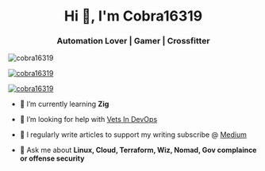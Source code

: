 <h1 align="center">Hi 👋, I'm Cobra16319</h1>
<h3 align="center"> Automation Lover | Gamer | Crossfitter </h3>

<p align="left"> <img src="https://komarev.com/ghpvc/?username=cobra16319&label=Profile%20views&color=0e75b6&style=flat" alt="cobra16319" /> </p>

<p align="left"> <a href="https://github.com/ryo-ma/github-profile-trophy"><img src="https://github-profile-trophy.vercel.app/?username=cobra16319" alt="cobra16319" /></a> </p>

<p align="left"> <a href="https://twitter.com/cobra16319" target="blank"><img src="https://img.shields.io/twitter/follow/cobra16319?logo=twitter&style=for-the-badge" alt="cobra16319" /></a> </p>

- 🌱 I’m currently learning **Zig**

- 🤝 I’m looking for help with [Vets In DevOps](https://www.vetsindevops.com/)

- 📝 I regularly write articles to support my writing subscribe @ [Medium](http://cobra16.medium.com/membership)

- 💬 Ask me about **Linux, Cloud, Terraform, Wiz, Nomad, Gov complaince or offense security**
